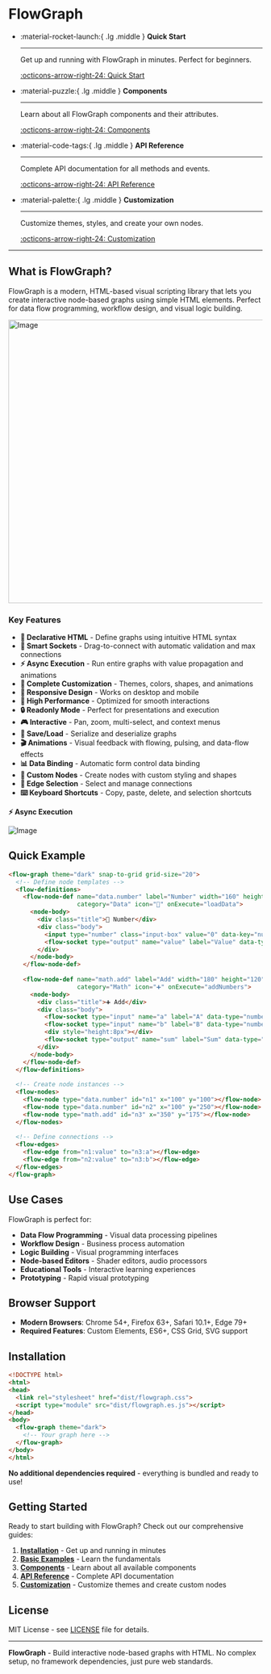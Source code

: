 # FlowGraph

<div class="grid cards" markdown>

-   :material-rocket-launch:{ .lg .middle } **Quick Start**

    ---

    Get up and running with FlowGraph in minutes. Perfect for beginners.

    [:octicons-arrow-right-24: Quick Start](installation.md)

-   :material-puzzle:{ .lg .middle } **Components**

    ---

    Learn about all FlowGraph components and their attributes.

    [:octicons-arrow-right-24: Components](flow-graph.md)

-   :material-code-tags:{ .lg .middle } **API Reference**

    ---

    Complete API documentation for all methods and events.

    [:octicons-arrow-right-24: API Reference](api/flowgraph.md)

-   :material-palette:{ .lg .middle } **Customization**

    ---

    Customize themes, styles, and create your own nodes.

    [:octicons-arrow-right-24: Customization](theming.md)

</div>

---

## What is FlowGraph?

FlowGraph is a modern, HTML-based visual scripting library that lets you create interactive node-based graphs using simple HTML elements. Perfect for data flow programming, workflow design, and visual logic building.

<img width="1184" height="562" alt="Image" src="https://github.com/user-attachments/assets/f9e9b938-6f30-4ecb-b7b8-e1b4034e8857" />

### Key Features

- **🎯 Declarative HTML** - Define graphs using intuitive HTML syntax
- **🔌 Smart Sockets** - Drag-to-connect with automatic validation and max connections
- **⚡ Async Execution** - Run entire graphs with value propagation and animations
- **🎨 Complete Customization** - Themes, colors, shapes, and animations
- **📱 Responsive Design** - Works on desktop and mobile
- **🚀 High Performance** - Optimized for smooth interactions
- **🔒 Readonly Mode** - Perfect for presentations and execution
- **🎮 Interactive** - Pan, zoom, multi-select, and context menus
- **💾 Save/Load** - Serialize and deserialize graphs
- **🎬 Animations** - Visual feedback with flowing, pulsing, and data-flow effects
- **📊 Data Binding** - Automatic form control data binding
- **🎨 Custom Nodes** - Create nodes with custom styling and shapes
- **🔗 Edge Selection** - Select and manage connections
- **⌨️ Keyboard Shortcuts** - Copy, paste, delete, and selection shortcuts


**⚡ Async Execution** 

![Image](https://github.com/user-attachments/assets/09dcbc1e-54fa-4e4b-9ef1-03cac3c1d0a8)


## Quick Example

```html
<flow-graph theme="dark" snap-to-grid grid-size="20">
  <!-- Define node templates -->
  <flow-definitions>
    <flow-node-def name="data.number" label="Number" width="160" height="100" 
                   category="Data" icon="🔢" onExecute="loadData">
      <node-body>
        <div class="title">🔢 Number</div>
        <div class="body">
          <input type="number" class="input-box" value="0" data-key="num:value">
          <flow-socket type="output" name="value" label="Value" data-type="number"></flow-socket>
        </div>
      </node-body>
    </flow-node-def>
    
    <flow-node-def name="math.add" label="Add" width="180" height="120" 
                   category="Math" icon="➕" onExecute="addNumbers">
      <node-body>
        <div class="title">➕ Add</div>
        <div class="body">
          <flow-socket type="input" name="a" label="A" data-type="number"></flow-socket>
          <flow-socket type="input" name="b" label="B" data-type="number"></flow-socket>
          <div style="height:8px"></div>
          <flow-socket type="output" name="sum" label="Sum" data-type="number"></flow-socket>
        </div>
      </node-body>
    </flow-node-def>
  </flow-definitions>
  
  <!-- Create node instances -->
  <flow-nodes>
    <flow-node type="data.number" id="n1" x="100" y="100"></flow-node>
    <flow-node type="data.number" id="n2" x="100" y="250"></flow-node>
    <flow-node type="math.add" id="n3" x="350" y="175"></flow-node>
  </flow-nodes>
  
  <!-- Define connections -->
  <flow-edges>
    <flow-edge from="n1:value" to="n3:a"></flow-edge>
    <flow-edge from="n2:value" to="n3:b"></flow-edge>
  </flow-edges>
</flow-graph>
```

## Use Cases

FlowGraph is perfect for:

- **Data Flow Programming** - Visual data processing pipelines
- **Workflow Design** - Business process automation
- **Logic Building** - Visual programming interfaces
- **Node-based Editors** - Shader editors, audio processors
- **Educational Tools** - Interactive learning experiences
- **Prototyping** - Rapid visual prototyping

## Browser Support

- **Modern Browsers**: Chrome 54+, Firefox 63+, Safari 10.1+, Edge 79+
- **Required Features**: Custom Elements, ES6+, CSS Grid, SVG support

## Installation

```html
<!DOCTYPE html>
<html>
<head>
  <link rel="stylesheet" href="dist/flowgraph.css">
  <script type="module" src="dist/flowgraph.es.js"></script>
</head>
<body>
  <flow-graph theme="dark">
    <!-- Your graph here -->
  </flow-graph>
</body>
</html>
```

**No additional dependencies required** - everything is bundled and ready to use!

## Getting Started

Ready to start building with FlowGraph? Check out our comprehensive guides:

1. **[Installation](installation.md)** - Get up and running in minutes
2. **[Basic Examples](basic-examples.md)** - Learn the fundamentals
3. **[Components](flow-graph.md)** - Learn about all available components
4. **[API Reference](api/flowgraph.md)** - Complete API documentation
5. **[Customization](theming.md)** - Customize themes and create custom nodes

## License

MIT License - see [LICENSE](https://github.com/sps014/visual-flow-graph/blob/main/LICENSE) file for details.

---

**FlowGraph** - Build interactive node-based graphs with HTML. No complex setup, no framework dependencies, just pure web standards.
